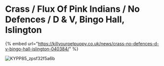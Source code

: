 # Crass / Flux Of Pink Indians / No Defences / D & V, Bingo Hall, Islington

{% embed url="https://killyourpetpuppy.co.uk/news/crass-no-defences-d-v-bingo-hall-islington-040384/" %}

![KYPP85_zpsf32f5a6b](https://user-images.githubusercontent.com/25156451/125361338-1779ea80-e365-11eb-980e-401ed5a18888.jpg)





